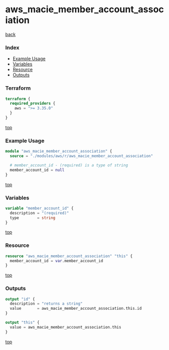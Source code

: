 # aws_macie_member_account_association

[back](../aws.md)

### Index

- [Example Usage](#example-usage)
- [Variables](#variables)
- [Resource](#resource)
- [Outputs](#outputs)

### Terraform

```terraform
terraform {
  required_providers {
    aws = ">= 3.35.0"
  }
}
```

[top](#index)

### Example Usage

```terraform
module "aws_macie_member_account_association" {
  source = "./modules/aws/r/aws_macie_member_account_association"

  # member_account_id - (required) is a type of string
  member_account_id = null
}
```

[top](#index)

### Variables

```terraform
variable "member_account_id" {
  description = "(required)"
  type        = string
}
```

[top](#index)

### Resource

```terraform
resource "aws_macie_member_account_association" "this" {
  member_account_id = var.member_account_id
}
```

[top](#index)

### Outputs

```terraform
output "id" {
  description = "returns a string"
  value       = aws_macie_member_account_association.this.id
}

output "this" {
  value = aws_macie_member_account_association.this
}
```

[top](#index)